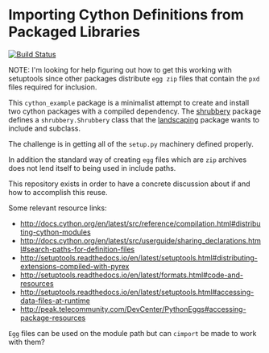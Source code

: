 # Importing Cython Definitions from Packaged Libraries

[![Build Status](https://travis-ci.org/jkleckner/cython_example.svg?branch=master)](https://travis-ci.org/jkleckner/cython_example)

NOTE: I'm looking for help figuring out how to get this working with setuptools since other packages
distribute `egg zip` files that contain the `pxd` files required for inclusion.

This `cython_example` package is a minimalist attempt to create and install two cython packages
with a compiled dependency.  The [shrubbery](./shrubbery) package defines a `shrubbery.Shrubbery` class
that the [landscaping](./landscaping) package wants to include and subclass.

The challenge is in getting all of the `setup.py` machinery defined properly.

In addition the standard way of creating `egg` files which are `zip` archives
does not lend itself to being used in include paths.

This repository exists in order to have a concrete discussion about if and how to accomplish this reuse.

Some relevant resource links:
* http://docs.cython.org/en/latest/src/reference/compilation.html#distributing-cython-modules
* http://docs.cython.org/en/latest/src/userguide/sharing_declarations.html#search-paths-for-definition-files
* http://setuptools.readthedocs.io/en/latest/setuptools.html#distributing-extensions-compiled-with-pyrex
* http://setuptools.readthedocs.io/en/latest/formats.html#code-and-resources
* http://setuptools.readthedocs.io/en/latest/setuptools.html#accessing-data-files-at-runtime
* http://peak.telecommunity.com/DevCenter/PythonEggs#accessing-package-resources

`Egg` files can be used on the module path but can `cimport` be made to work with them?
